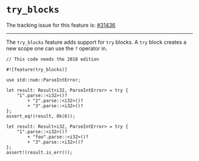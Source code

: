 # `try_blocks`

The tracking issue for this feature is: [#31436]

[#31436]: https://github.com/rust-lang/rust/issues/31436

------------------------

The `try_blocks` feature adds support for `try` blocks. A `try`
block creates a new scope one can use the `?` operator in.

```rust,ignore
// This code needs the 2018 edition

#![feature(try_blocks)]

use std::num::ParseIntError;

let result: Result<i32, ParseIntError> = try {
    "1".parse::<i32>()?
        + "2".parse::<i32>()?
        + "3".parse::<i32>()?
};
assert_eq!(result, Ok(6));

let result: Result<i32, ParseIntError> = try {
    "1".parse::<i32>()?
        + "foo".parse::<i32>()?
        + "3".parse::<i32>()?
};
assert!(result.is_err());
```
